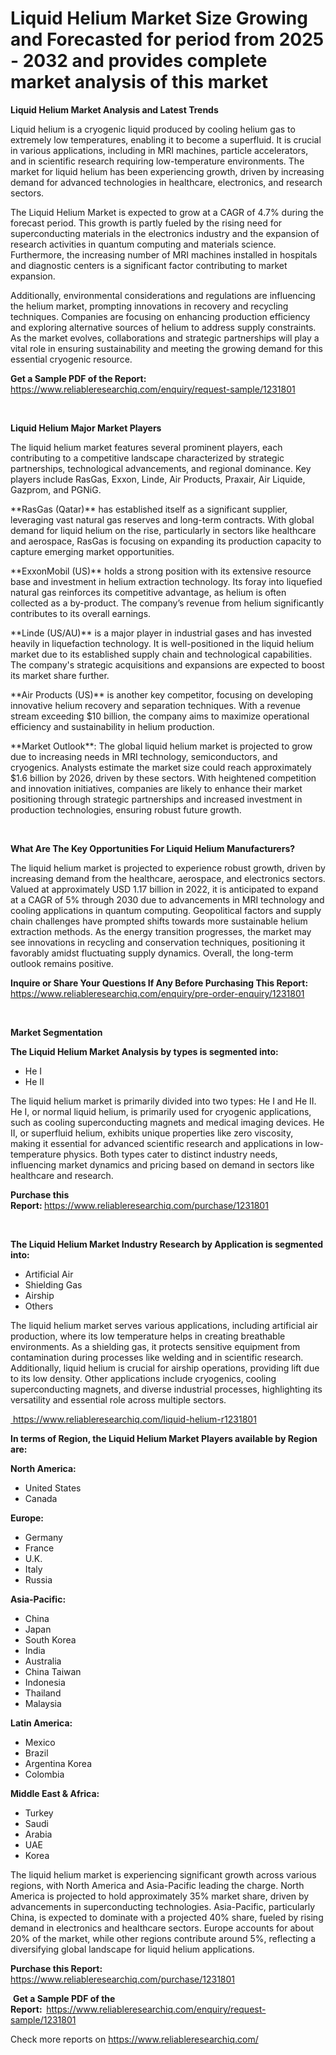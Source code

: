 <p><h1>Liquid Helium Market Size Growing and Forecasted for period from 2025 - 2032 and provides complete market analysis of this market</h1></p><p><strong>Liquid Helium Market Analysis and Latest Trends</strong></p>
<p><p>Liquid helium is a cryogenic liquid produced by cooling helium gas to extremely low temperatures, enabling it to become a superfluid. It is crucial in various applications, including in MRI machines, particle accelerators, and in scientific research requiring low-temperature environments. The market for liquid helium has been experiencing growth, driven by increasing demand for advanced technologies in healthcare, electronics, and research sectors.</p><p>The Liquid Helium Market is expected to grow at a CAGR of 4.7% during the forecast period. This growth is partly fueled by the rising need for superconducting materials in the electronics industry and the expansion of research activities in quantum computing and materials science. Furthermore, the increasing number of MRI machines installed in hospitals and diagnostic centers is a significant factor contributing to market expansion.</p><p>Additionally, environmental considerations and regulations are influencing the helium market, prompting innovations in recovery and recycling techniques. Companies are focusing on enhancing production efficiency and exploring alternative sources of helium to address supply constraints. As the market evolves, collaborations and strategic partnerships will play a vital role in ensuring sustainability and meeting the growing demand for this essential cryogenic resource.</p></p>
<p><strong>Get a Sample PDF of the Report:&nbsp;</strong> <a href="https://www.reliableresearchiq.com/enquiry/request-sample/1231801?utm_campaign=2185&utm_medium=2&utm_source=Github&utm_content=ia&utm_term=30012025&utm_id=liquid-helium">https://www.reliableresearchiq.com/enquiry/request-sample/1231801</a></p>
<p>&nbsp;</p>
<p><strong>Liquid Helium Major Market Players</strong></p>
<p><p>The liquid helium market features several prominent players, each contributing to a competitive landscape characterized by strategic partnerships, technological advancements, and regional dominance. Key players include RasGas, Exxon, Linde, Air Products, Praxair, Air Liquide, Gazprom, and PGNiG.</p><p>**RasGas (Qatar)** has established itself as a significant supplier, leveraging vast natural gas reserves and long-term contracts. With global demand for liquid helium on the rise, particularly in sectors like healthcare and aerospace, RasGas is focusing on expanding its production capacity to capture emerging market opportunities.</p><p>**ExxonMobil (US)** holds a strong position with its extensive resource base and investment in helium extraction technology. Its foray into liquefied natural gas reinforces its competitive advantage, as helium is often collected as a by-product. The company’s revenue from helium significantly contributes to its overall earnings.</p><p>**Linde (US/AU)** is a major player in industrial gases and has invested heavily in liquefaction technology. It is well-positioned in the liquid helium market due to its established supply chain and technological capabilities. The company's strategic acquisitions and expansions are expected to boost its market share further.</p><p>**Air Products (US)** is another key competitor, focusing on developing innovative helium recovery and separation techniques. With a revenue stream exceeding $10 billion, the company aims to maximize operational efficiency and sustainability in helium production.</p><p>**Market Outlook**: The global liquid helium market is projected to grow due to increasing needs in MRI technology, semiconductors, and cryogenics. Analysts estimate the market size could reach approximately $1.6 billion by 2026, driven by these sectors. With heightened competition and innovation initiatives, companies are likely to enhance their market positioning through strategic partnerships and increased investment in production technologies, ensuring robust future growth.</p></p>
<p>&nbsp;</p>
<p><strong>What Are The Key Opportunities For Liquid Helium Manufacturers?</strong></p>
<p><p>The liquid helium market is projected to experience robust growth, driven by increasing demand from the healthcare, aerospace, and electronics sectors. Valued at approximately USD 1.17 billion in 2022, it is anticipated to expand at a CAGR of 5% through 2030 due to advancements in MRI technology and cooling applications in quantum computing. Geopolitical factors and supply chain challenges have prompted shifts towards more sustainable helium extraction methods. As the energy transition progresses, the market may see innovations in recycling and conservation techniques, positioning it favorably amidst fluctuating supply dynamics. Overall, the long-term outlook remains positive.</p></p>
<p><strong>Inquire or Share Your Questions If Any Before Purchasing This Report:</strong> <a href="https://www.reliableresearchiq.com/enquiry/pre-order-enquiry/1231801?utm_campaign=2185&utm_medium=2&utm_source=Github&utm_content=ia&utm_term=30012025&utm_id=liquid-helium">https://www.reliableresearchiq.com/enquiry/pre-order-enquiry/1231801</a></p>
<p>&nbsp;</p>
<p><strong>Market Segmentation</strong></p>
<p><strong>The Liquid Helium Market Analysis by types is segmented into:</strong></p>
<p><ul><li>He I</li><li>He II</li></ul></p>
<p><p>The liquid helium market is primarily divided into two types: He I and He II. He I, or normal liquid helium, is primarily used for cryogenic applications, such as cooling superconducting magnets and medical imaging devices. He II, or superfluid helium, exhibits unique properties like zero viscosity, making it essential for advanced scientific research and applications in low-temperature physics. Both types cater to distinct industry needs, influencing market dynamics and pricing based on demand in sectors like healthcare and research.</p></p>
<p><strong>Purchase this Report:&nbsp;</strong><a href="https://www.reliableresearchiq.com/purchase/1231801?utm_campaign=2185&utm_medium=2&utm_source=Github&utm_content=ia&utm_term=30012025&utm_id=liquid-helium">https://www.reliableresearchiq.com/purchase/1231801</a></p>
<p>&nbsp;</p>
<p><strong>The Liquid Helium Market Industry Research by Application is segmented into:</strong></p>
<p><ul><li>Artificial Air</li><li>Shielding Gas</li><li>Airship</li><li>Others</li></ul></p>
<p><p>The liquid helium market serves various applications, including artificial air production, where its low temperature helps in creating breathable environments. As a shielding gas, it protects sensitive equipment from contamination during processes like welding and in scientific research. Additionally, liquid helium is crucial for airship operations, providing lift due to its low density. Other applications include cryogenics, cooling superconducting magnets, and diverse industrial processes, highlighting its versatility and essential role across multiple sectors.</p></p>
<p><a href="https://www.reliableresearchiq.com/liquid-helium-r1231801?utm_campaign=2185&utm_medium=2&utm_source=Github&utm_content=ia&utm_term=30012025&utm_id=liquid-helium">&nbsp;https://www.reliableresearchiq.com/liquid-helium-r1231801</a></p>
<p><strong>In terms of Region, the Liquid Helium Market Players available by Region are:</strong></p>
<p>
    <p> <strong> North America: </strong>
        <ul>
            <li>United States</li>
            <li>Canada</li>
        </ul>
        </p> 
    <p> <strong> Europe: </strong>
        <ul>
            <li>Germany</li>
            <li>France</li>
            <li>U.K.</li>
            <li>Italy</li>
            <li>Russia</li>
        </ul>
        </p> 
    <p> <strong> Asia-Pacific: </strong>
        <ul>
            <li>China</li>
            <li>Japan</li>
            <li>South Korea</li>
            <li>India</li>
            <li>Australia</li>
            <li>China Taiwan</li>
            <li>Indonesia</li>
            <li>Thailand</li>
            <li>Malaysia</li>
        </ul>
        </p> 
    <p> <strong> Latin America: </strong>
        <ul>
            <li>Mexico</li>
            <li>Brazil</li>
            <li>Argentina Korea</li>
            <li>Colombia</li>
        </ul>
        </p> 
    <p> <strong> Middle East & Africa: </strong>
        <ul>
            <li>Turkey</li>
            <li>Saudi</li>
            <li>Arabia</li>
            <li>UAE</li>
            <li>Korea</li>
        </ul>
    </p>
    </p>
<p><p>The liquid helium market is experiencing significant growth across various regions, with North America and Asia-Pacific leading the charge. North America is projected to hold approximately 35% market share, driven by advancements in superconducting technologies. Asia-Pacific, particularly China, is expected to dominate with a projected 40% share, fueled by rising demand in electronics and healthcare sectors. Europe accounts for about 20% of the market, while other regions contribute around 5%, reflecting a diversifying global landscape for liquid helium applications.</p></p>
<p><strong>Purchase this Report: </strong><a href="https://www.reliableresearchiq.com/purchase/1231801?utm_campaign=2185&utm_medium=2&utm_source=Github&utm_content=ia&utm_term=30012025&utm_id=liquid-helium">https://www.reliableresearchiq.com/purchase/1231801</a></p>
<p>&nbsp;<strong>Get a Sample PDF of the Report:&nbsp;&nbsp;</strong><a href="https://www.reliableresearchiq.com/enquiry/request-sample/1231801?utm_campaign=2185&utm_medium=2&utm_source=Github&utm_content=ia&utm_term=30012025&utm_id=liquid-helium">https://www.reliableresearchiq.com/enquiry/request-sample/1231801</a></p>
<p><strong></strong></p>
<p>Check more reports on <a href="https://www.reliableresearchiq.com/?utm_campaign=2185&utm_medium=2&utm_source=Github&utm_content=ia&utm_term=30012025&utm_id=liquid-helium">https://www.reliableresearchiq.com/</a></p>